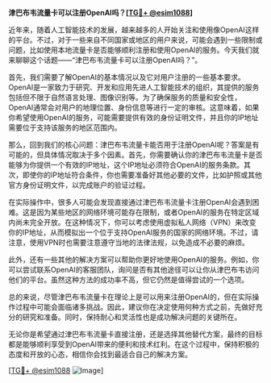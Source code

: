 **津巴布韦流量卡可以注册OpenAI吗？[[TG💪+ @esim1088](https://t.me/s/esim1088)]**

近年来，随着人工智能技术的发展，越来越多的人开始关注和使用像OpenAI这样的平台。不过，对于一些来自不同国家或地区的用户来说，可能会遇到一些限制或问题，比如使用本地流量卡是否能够顺利注册和使用OpenAI的服务。今天我们就来聊聊这个话题——“津巴布韦流量卡可以注册OpenAI吗？”。

首先，我们需要了解OpenAI的基本情况以及它对用户注册的一些基本要求。OpenAI是一家致力于研究、开发和应用先进人工智能技术的组织，其提供的服务包括但不限于自然语言处理、图像识别等。为了确保服务的质量和安全性，OpenAI通常会对用户的地理位置、身份信息等进行一定的审核。这意味着，如果你希望使用OpenAI的服务，可能需要提供有效的身份证明文件，并且你的IP地址需要位于支持该服务的地区范围内。

那么，回到我们的核心问题：津巴布韦流量卡能否用于注册OpenAI呢？答案是有可能的，但具体情况取决于多个因素。首先，你需要确认你的津巴布韦流量卡是否能够为你提供一个有效的IP地址，这个IP地址必须符合OpenAI的服务条款。其次，即使你的IP地址符合条件，你也需要准备好其他必要的文件，比如护照或其他官方身份证明文件，以完成账户的验证过程。

在实际操作中，很多人可能会发现直接通过津巴布韦流量卡注册OpenAI会遇到困难。这是因为某些地区的网络环境可能存在限制，或者OpenAI的服务在特定区域内尚未完全开放。在这种情况下，你可以考虑使用虚拟私人网络（VPN）来改变你的IP地址，从而模拟出一个位于支持OpenAI服务的国家的网络环境。不过，请注意，使用VPN时也需要注意遵守当地的法律法规，以免造成不必要的麻烦。

此外，还有一些其他的解决方案可以帮助你更好地使用OpenAI的服务。例如，你可以尝试联系OpenAI的客服团队，询问是否有其他途径可以让你从津巴布韦访问他们的平台。虽然这种方法的成功率不高，但它仍然是值得尝试的一个选项。

总的来说，尽管津巴布韦流量卡在理论上是可以用来注册OpenAI的，但在实际操作过程中可能会面临诸多挑战。因此，建议你在决定使用何种方式之前，先做好充分的研究和准备。同时，保持耐心和灵活性也是成功解决问题的关键所在。

无论你是希望通过津巴布韦流量卡直接注册，还是选择其他替代方案，最终的目标都是能够顺利享受到OpenAI带来的便利和技术红利。在这个过程中，保持积极的态度和开放的心态，相信你会找到最适合自己的解决方案。

[[TG💪+ @esim1088](https://t.me/s/esim1088) ![Image](https://i.postimg.cc/4NQfJmqS/Snipaste-2025-05-13-00-14-12.png)]